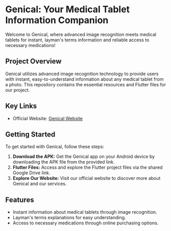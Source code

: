 # Genical: Your Medical Tablet Information Companion

Welcome to Genical, where advanced image recognition meets medical tablets for instant, layman's terms information and reliable access to necessary medications!

## Project Overview
Genical utilizes advanced image recognition technology to provide users with instant, easy-to-understand information about any medical tablet from a photo. This repository contains the essential resources and Flutter files for our project.

## Key Links
- Official Website: [Genical Website](https://www.genical.vercel.app)

## Getting Started
To get started with Genical, follow these steps:
1. **Download the APK:** Get the Genical app on your Android device by downloading the APK file from the provided link.
2. **Flutter Files:** Access and explore the Flutter project files via the shared Google Drive link.
3. **Explore Our Website:** Visit our official website to discover more about Genical and our services.

## Features
- Instant information about medical tablets through image recognition.
- Layman's terms explanations for easy understanding.
- Access to necessary medications through online purchasing options.

